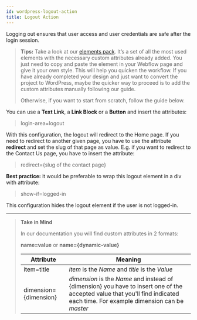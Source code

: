 ```yaml
---
id: wordpress-logout-action
title: Logout Action
---
```


Logging out ensures that user access and user credentials are safe after the login session.

> **Tips:**
> Take a look at our [elements pack](https://preview.webflow.com/preview/webflow-to-shopify-elements?utm_medium=preview_link&utm_source=designer&utm_content=webflow-to-shopify-elements&preview=71280fc62c37d44b2222bbe7b9a3e953&mode=preview). It’s a set of all the most used elements with the necessary custom attributes already added. You just need to copy and paste the element in your Webflow page and give it your own style. This will help you quicken the workflow. If you have already completed your design and just want to convert the project to WordPress, maybe the quicker way to proceed is to add the custom attributes manually following our guide.
>
> Otherwise, if you want to start from scratch, follow the guide below.

You can use a **Text Link**, a **Link Block** or a **Button** and insert the attributes:

> login-area=logout

With this configuration, the logout will redirect to the Home page. If you need to redirect to another given page, you have to use the attribute **redirect** and set the slug of that page as value. E.g. if you want to redirect to the Contact Us page, you have to insert the attribute:

> redirect={slug of the contact page}

**Best practice:** it would be preferable to wrap this logout element in a div with attribute:

> show-if=logged-in

This configuration hides the logout element if the user is not logged-in.



---------
> **Take in Mind**
>
> In our documentation you will find custom attributes in 2 formats:
>
> **name=value** or **name={dynamic-value}**
>
>
> **Attribute**             | **Meaning** | 
> -------------             | --------------- |
> | item=title              | *item* is the *Name* and *title* is the *Value* |
> | dimension={dimension}   | *dimension* is the *Name* and instead of {dimension} you have to insert one of the accepted value that you'll find indicated each time. For example dimension can be *master*|